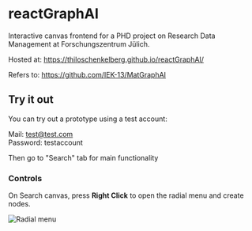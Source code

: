 # reactGraphAI

Interactive canvas frontend for a PHD project on Research Data Management at Forschungszentrum Jülich.

Hosted at: https://thiloschenkelberg.github.io/reactGraphAI/

Refers to: https://github.com/IEK-13/MatGraphAI

## Try it out

You can try out a prototype using a test account:

Mail: test@test.com <br>
Password: testaccount

Then go to "Search" tab for main functionality

### Controls

On Search canvas, press <b>Right Click</b> to open the radial menu and create nodes.

![Radial menu](https://res.cloudinary.com/dseyvzrwt/image/upload/v1703003089/wheel-3_v9suti.png)
